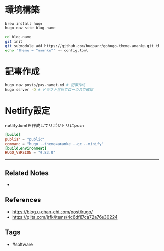 # 環境構築
```sh
brew install hugo
hugo new site blog-name

cd blog-name
git init
git submodule add https://github.com/budparr/gohugo-theme-ananke.git themes/ananke
echo 'theme = "ananke"' >> config.toml
```

# 記事作成
```sh
hugo new posts/pos-namet.md # 記事作成
hugo server -D # ドラフト含めてローカルで確認
```

# Netlify設定
netlify.tomlを作成してリポジトリにpush
```toml:netlify.toml
[build]
publish = "public"
command = "hugo --theme=ananke --gc --minify"
[build.environment]
HUGO_VERSION = "0.83.0"
```


---
## Related Notes
- 

## References
- https://blog.u-chan-chi.com/post/hugo/
- https://qiita.com/jrfk/items/4c6df87ca72a76e30224

## Tags
- #software 